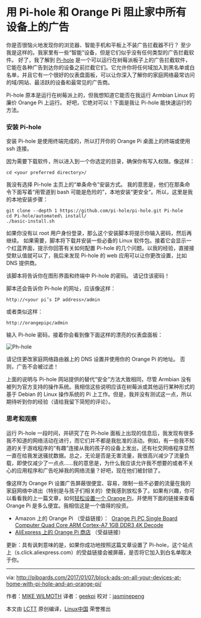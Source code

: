 用 Pi-hole 和 Orange Pi 阻止家中所有设备上的广告
============================================================

你是否很恼火地发现你的浏览器、智能手机和平板上不装广告拦截器不行？ 至少我是这样的。我家里有一些“智能”设备，但是它们似乎没有任何类型的广告拦截软件。 好了，我了解到 [Pi-hole][2] 是一个可以运行在树莓派板子上的广告拦截软件，它能在各种广告到达你的设备之前拦截它们。它允许你将任何域加入到黑名单或白名单，并且它有一个很好的仪表盘面板，可以让你深入了解你的家庭网络最常访问的域/网站、最活跃的设备和最常见的广告商。

Pi-hole 原本是运行在树莓派上的，但我想知道它能否在我运行 Armbian Linux 的廉价 Orange Pi 上运行。 好吧，它绝对可以！下面是我让 Pi-hole 能快速运行的方法。

### 安装 Pi-hole

安装 Pi-hole 是使用终端完成的，所以打开你的 Orange Pi 桌面上的终端或使用 ssh 连接。

因为需要下载软件，所以进入到一个你选定的目录，确保你有写入权限。像这样：

```
cd <your preferred directory>/
```

我没有选择 Pi-hole 主页上的“单条命令”安装方式。 我的意思是，他们在那条命令下面写着“用管道到 bash 可能是危险的”，本地安装“更安全”。所以，这里是我的本地安装步骤：

```
git clone --depth 1 https://github.com/pi-hole/pi-hole.git Pi-hole
cd Pi-hole/automated\ install/
./basic-install.sh
```

如果你没有以 root 用户身份登录，那么这个安装脚本将提示你输入密码，然后再继续。 如果需要，脚本将下载并安装一些必备的 Linux 软件包。接着它会显示一个红蓝界面，提示你回答有关如何配置 Pi-hole 的几个问题。以我的经验，直接接受默认值就可以了，我后来发现 Pi-hole 的 web 应用可以让你更改设置，比如 DNS 提供商。

该脚本将告诉你在图形界面和终端中 Pi-hole 的密码。 请记住该密码！

脚本还会告诉你 Pi-hole 的网址，应该像这样：

```
http://<your pi’s IP address>/admin
```

或者类似这样：

```
http://orangepipc/admin
```

输入 Pi-hole 密码，接着你会看到像下面这样的漂亮的仪表盘面板：

 ![Ph-hole](https://i1.wp.com/piboards.com/wp-content/uploads/2017/01/ph-hole.png?resize=640%2C532) 

请记住更改家庭网络路由器上的 DNS 设置并使用你的 Orange Pi 的地址。 否则，广告不会被过滤！

上面的说明与 Pi-hole 网站提供的替代“安全”方法大致相同，尽管 Armbian 没有被列为官方支持的操作系统。我相信这些说明应该在树莓派或其他运行某种形式的基于 Debian 的 Linux 操作系统的 Pi 上工作。但是，我并没有测试这一点，所以期待听到你的经验（请给我留下简短的评论）。

### 思考和观察

运行 Pi-hole 一段时间，并研究了在 Pi-hole 面板上出现的信息后，我发现有很多我不知道的网络活动在进行，而它们并不都是我批准的活动。例如，有一些我不知道的关于游戏程序的“有趣”连接从我的孩子的设备上发出，还有社交网络程序显然一直在给我发送骚扰数据。总之，无论是否是无害流量，我很高兴减少了流量负载，即使仅减少了一点点……我的意思是，为什么我应该允许我不想要的或者不关心的应用程序和广告吃掉我的网络流量？好吧，现在他们被封锁了。

像这样为 Orange Pi 设置广告屏蔽很便宜、容易，限制一些不必要的流量在我的家庭网络中进出（特别是与孩子们相关的）使我感到放松多了。如果有兴趣，你可以看看我的上一篇文章，如何[轻松设置一个 Orange Pi][3]，并使用下面的链接来查看 Orange Pi 是多么便宜。我相信这是一个值得的投资。

- Amazon 上的 Orange Pi （受益链接）：  [Orange Pi PC Single Board Computer Quad Core ARM Cortex-A7 1GB DDR3 4K Decode][4]
- [AliExpress 上的 Orange Pi 商店][5] （受益链接）

更新：具有讽刺意味的是，如果你成功地按照这篇文章设置了 Pi-hole，这个站点上（s.click.aliexpress.com）的受益链接会被屏蔽，是否将它加入到白名单取决于你。

--------------------------------------------------------------------------------

via: http://piboards.com/2017/01/07/block-ads-on-all-your-devices-at-home-with-pi-hole-and-an-orange-pi/

作者：[MIKE WILMOTH][a]
译者：[geekpi](https://github.com/geekpi)
校对：[jasminepeng](https://github.com/jasminepeng)

本文由 [LCTT](https://github.com/LCTT/TranslateProject) 原创编译，[Linux中国](https://linux.cn/) 荣誉推出

[a]:http://piboards.com/author/piguy/
[1]:http://s.click.aliexpress.com/deep_link.htm?aff_short_key=N3VJQBY&dl_target_url=http://best.aliexpress.com
[2]:https://pi-hole.net/
[3]:http://piboards.com/2017/01/04/easy-set-up-orange-pi/
[4]:https://www.amazon.com/gp/product/B018W6OTIM/ref=as_li_tl?ie=UTF8&camp=1789&creative=9325&creativeASIN=B018W6OTIM&linkCode=as2&tag=piboards-20&linkId=ac292a536d58eabf1ee73e2c575e1111
[5]:http://s.click.aliexpress.com/e/bAMVj2R
